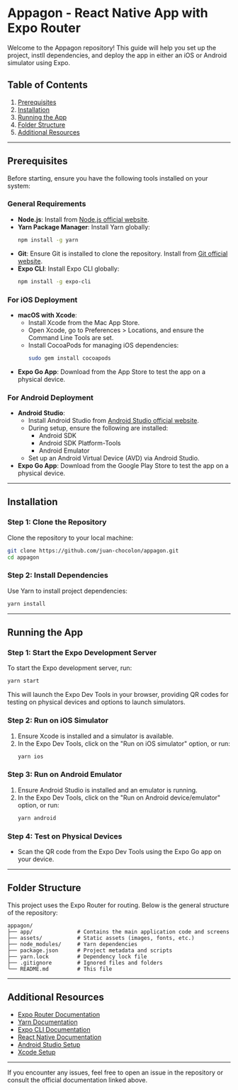 # Appagon - React Native App with Expo Router

Welcome to the Appagon repository! This guide will help you set up the project, instll dependencies, and deploy the app in either an iOS or Android simulator using Expo.

## Table of Contents
1. [Prerequisites](#prerequisites)
2. [Installation](#installation)
3. [Running the App](#running-the-app)
4. [Folder Structure](#folder-structure)
5. [Additional Resources](#additional-resources)

---

## Prerequisites

Before starting, ensure you have the following tools installed on your system:

### General Requirements
- **Node.js**: Install from [Node.js official website](https://nodejs.org/).
- **Yarn Package Manager**: Install Yarn globally:
  ```bash
  npm install -g yarn
  ```
- **Git**: Ensure Git is installed to clone the repository. Install from [Git official website](https://git-scm.com/).
- **Expo CLI**: Install Expo CLI globally:
  ```bash
  npm install -g expo-cli
  ```

### For iOS Deployment
- **macOS with Xcode**:
  - Install Xcode from the Mac App Store.
  - Open Xcode, go to Preferences > Locations, and ensure the Command Line Tools are set.
  - Install CocoaPods for managing iOS dependencies:
    ```bash
    sudo gem install cocoapods
    ```
- **Expo Go App**: Download from the App Store to test the app on a physical device.

### For Android Deployment
- **Android Studio**:
  - Install Android Studio from [Android Studio official website](https://developer.android.com/studio).
  - During setup, ensure the following are installed:
    - Android SDK
    - Android SDK Platform-Tools
    - Android Emulator
  - Set up an Android Virtual Device (AVD) via Android Studio.
- **Expo Go App**: Download from the Google Play Store to test the app on a physical device.

---

## Installation

### Step 1: Clone the Repository
Clone the repository to your local machine:
```bash
git clone https://github.com/juan-chocolon/appagon.git
cd appagon
```

### Step 2: Install Dependencies
Use Yarn to install project dependencies:
```bash
yarn install
```

---

## Running the App

### Step 1: Start the Expo Development Server
To start the Expo development server, run:
```bash
yarn start
```
This will launch the Expo Dev Tools in your browser, providing QR codes for testing on physical devices and options to launch simulators.

### Step 2: Run on iOS Simulator
1. Ensure Xcode is installed and a simulator is available.
2. In the Expo Dev Tools, click on the "Run on iOS simulator" option, or run:
   ```bash
   yarn ios
   ```

### Step 3: Run on Android Emulator
1. Ensure Android Studio is installed and an emulator is running.
2. In the Expo Dev Tools, click on the "Run on Android device/emulator" option, or run:
   ```bash
   yarn android
   ```

### Step 4: Test on Physical Devices
- Scan the QR code from the Expo Dev Tools using the Expo Go app on your device.

---

## Folder Structure

This project uses the Expo Router for routing. Below is the general structure of the repository:

```
appagon/
├── app/              # Contains the main application code and screens
├── assets/           # Static assets (images, fonts, etc.)
├── node_modules/     # Yarn dependencies
├── package.json      # Project metadata and scripts
├── yarn.lock         # Dependency lock file
├── .gitignore        # Ignored files and folders
└── README.md         # This file
```

---

## Additional Resources
- [Expo Router Documentation](https://expo.github.io/router/docs)
- [Yarn Documentation](https://yarnpkg.com/getting-started)
- [Expo CLI Documentation](https://docs.expo.dev/workflow/expo-cli/)
- [React Native Documentation](https://reactnative.dev/docs/getting-started)
- [Android Studio Setup](https://developer.android.com/studio/install)
- [Xcode Setup](https://developer.apple.com/xcode/)

---

If you encounter any issues, feel free to open an issue in the repository or consult the official documentation linked above.

